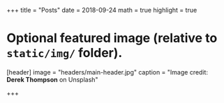 +++
title = "Posts"
date = 2018-09-24
math = true
highlight = true

# Optional featured image (relative to `static/img/` folder).
[header]
image = "headers/main-header.jpg"
caption = "Image credit: **Derek Thompson** on Unsplash"

+++
